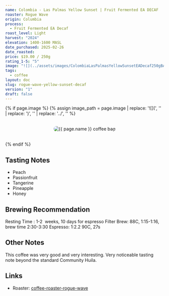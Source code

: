 ```yaml
---
name: Colombia - Las Palmas Yellow Sunset | Fruit Fermented EA DECAF
roaster: Rogue Wave
origin: Columbia
process:
  - Fruit Fermented EA Decaf
roast_level: Light
harvest: "2024"
elevation: 1400-1600 MASL
date_purchased: 2025-02-26
date_roasted: 
price: $19.00 / 250g
rating_1-5: "5"
image: "![](../assets/images/ColombiaLasPalmasYellowSunsetEADecaf250gBAG.jpg)"
tags:
  - coffee
layout: doc
slug: rogue-wave-yellow-sunset-decaf
version: "1"
draft: false
---
```


{% if page.image %}
  {% assign image_path = page.image | replace: '![](', '' | replace: ')', '' | replace: '../', '' %}
  <div class="coffee-bag-image" style="text-align: center; margin: 2rem 0;">
    <img src="{{ image_path | relative_url }}" alt="{{ page.name }} coffee bag" style="max-width: 300px; height: auto; border-radius: 8px;">
  </div>
{% endif %}

## Tasting Notes
- Peach
- Passionfruit
- Tangerine
- Pineapple
- Honey

## Brewing Recommendation
Resting Time : 1-2  weeks, 10 days for espresso
Filter Brew: 88C, 1:15-1:16, brew time 2:30-3:30
Espresso: 1:2.2 90C, 27s

## Other Notes
This coffee was very good and very interesting.  Very noticeable tasting note beyond the standard Community Huila. 

## Links
- Roaster: [coffee-roaster-rogue-wave](coffee-roaster-rogue-wave.md)
